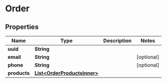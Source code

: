 

# Order


## Properties

| Name | Type | Description | Notes |
|------------ | ------------- | ------------- | -------------|
|**uuid** | **String** |  |  |
|**email** | **String** |  |  [optional] |
|**phone** | **String** |  |  [optional] |
|**products** | [**List&lt;OrderProductsInner&gt;**](OrderProductsInner.md) |  |  |




